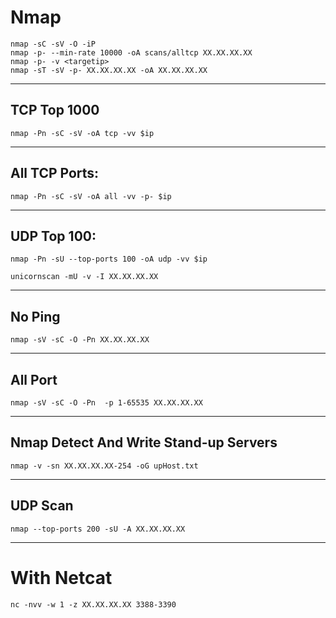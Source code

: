 # Nmap

```
nmap -sC -sV -O -iP
nmap -p- --min-rate 10000 -oA scans/alltcp XX.XX.XX.XX
nmap -p- -v <targetip>
nmap -sT -sV -p- XX.XX.XX.XX -oA XX.XX.XX.XX
```
  
------------------------

## TCP Top 1000

```
nmap -Pn -sC -sV -oA tcp -vv $ip
```

------------------------
## All TCP Ports:

```
nmap -Pn -sC -sV -oA all -vv -p- $ip
```

------------------------
## UDP Top 100:

```
nmap -Pn -sU --top-ports 100 -oA udp -vv $ip
```

```
unicornscan -mU -v -I XX.XX.XX.XX
```

------------------------
## No Ping 

```
nmap -sV -sC -O -Pn XX.XX.XX.XX
```

------------------------
## All Port 

```
nmap -sV -sC -O -Pn  -p 1-65535 XX.XX.XX.XX
```

------------------------
## Nmap Detect And Write Stand-up Servers

```
nmap -v -sn XX.XX.XX.XX-254 -oG upHost.txt 
```

------------------------
## UDP Scan

```
nmap --top-ports 200 -sU -A XX.XX.XX.XX
```

------------------------
# With Netcat

```
nc -nvv -w 1 -z XX.XX.XX.XX 3388-3390
```

